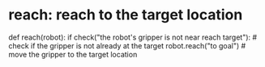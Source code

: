 # reach: reach to the target location
def reach(robot):
    if check("the robot's gripper is not near reach target"): # check if the gripper is not already at the target
        robot.reach("to goal") # move the gripper to the target location
